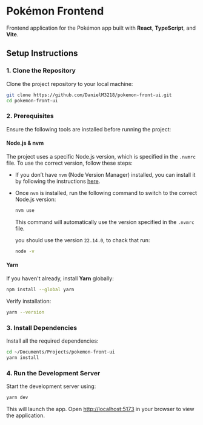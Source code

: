 # Pokémon Frontend

Frontend application for the Pokémon app built with **React**, **TypeScript**, and **Vite**.

## Setup Instructions

### 1. Clone the Repository

Clone the project repository to your local machine:

```bash
git clone https://github.com/DanielM3218/pokemon-front-ui.git
cd pokemon-front-ui
```

### 2. Prerequisites

Ensure the following tools are installed before running the project:

#### **Node.js & nvm**

The project uses a specific Node.js version, which is specified in the `.nvmrc` file. To use the correct version, follow these steps:

- If you don’t have `nvm` (Node Version Manager) installed, you can install it by following the instructions [here](https://github.com/nvm-sh/nvm#installing-and-updating).

- Once `nvm` is installed, run the following command to switch to the correct Node.js version:

  ```bash
  nvm use
  ```

  This command will automatically use the version specified in the `.nvmrc` file. 

  you should use the version `22.14.0`, to chack that run:

  ```bash
  node -v
  ```

#### **Yarn**

If you haven't already, install **Yarn** globally:

```bash
npm install --global yarn
```

Verify installation:

```bash
yarn --version
```

### 3. Install Dependencies

Install all the required dependencies:

```bash
cd ~/Documents/Projects/pokemon-front-ui
yarn install
```

### 4. Run the Development Server

Start the development server using:

```bash
yarn dev
```

This will launch the app. Open [http://localhost:5173](http://localhost:5173) in your browser to view the application.
